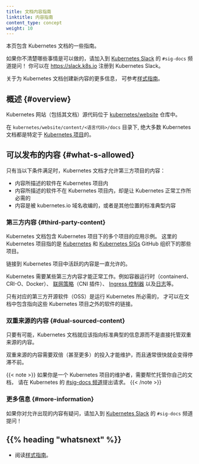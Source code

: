 ```yaml
---
title: 文档内容指南
linktitle: 内容指南
content_type: concept
weight: 10
---
```


本页包含 Kubernetes 文档的一些指南。

如果你不清楚哪些事情是可以做的，请加入到
[Kubernetes Slack](https://slack.k8s.io/) 的 `#sig-docs` 频道提问！
你可以在 https://slack.k8s.io 注册到 Kubernetes Slack。

关于为 Kubernetes 文档创建新内容的更多信息，
可参考[样式指南](/zh-cn/docs/contribute/style/style-guide)。


## 概述  {#overview}

Kubernetes 网站（包括其文档）源代码位于
[kubernetes/website](https://github.com/kubernetes/website) 仓库中。

在 `kubernetes/website/content/<语言代码>/docs` 目录下, 绝大多数 Kubernetes
文档都是特定于 [Kubernetes 项目](https://github.com/kubernetes/kubernetes)的。

## 可以发布的内容  {#what-s-allowed}

只有当以下条件满足时，Kubernetes 文档才允许第三方项目的内容：

- 内容所描述的软件在 Kubernetes 项目内
- 内容所描述的软件不在 Kubernetes 项目内，却是让 Kubernetes 正常工作所必需的
- 内容是被 kubernetes.io 域名收编的，或者是其他位置的标准典型内容

### 第三方内容    {#third-party-content}

Kubernetes 文档包含 Kubernetes 项目下的多个项目的应用示例。
这里的 Kubernetes 项目指的是 [Kubernetes](https://github.com/kubernetes) 和
[Kubernetes SIGs](https://github.com/kubernetes-sigs) GitHub 组织下的那些项目。

链接到 Kubernetes 项目中活跃的内容是一直允许的。

Kubernetes 需要某些第三方内容才能正常工作。例如容器运行时（containerd、CRI-O、Docker）、
[联网策略](/zh-cn/docs/concepts/extend-kubernetes/compute-storage-net/network-plugins/)（CNI 插件）、
[Ingress 控制器](/zh-cn/docs/concepts/services-networking/ingress-controllers/)
以及[日志](/zh-cn/docs/concepts/cluster-administration/logging/)等。

只有对应的第三方开源软件（OSS）是运行 Kubernetes 所必需的，
才可以在文档中包含指向这些 Kubernetes 项目之外的软件的链接。

### 双重来源的内容  {#dual-sourced-content}

只要有可能，Kubernetes 文档就应该指向标准典型的信息源而不是直接托管双重来源的内容。

双重来源的内容需要双倍（甚至更多）的投入才能维护，而且通常很快就会变得停滞不前。

{{< note >}}
如果你是一个 Kubernetes 项目的维护者，需要帮忙托管你自己的文档，
请在 Kubernetes 的 [#sig-docs 频道](https://kubernetes.slack.com/messages/C1J0BPD2M/)提出请求。
{{< /note >}}

### 更多信息  {#more-information}

如果你对允许出现的内容有疑问，请加入到 [Kubernetes Slack](https://slack.k8s.io/)
的 `#sig-docs` 频道提问！

## {{% heading "whatsnext" %}}

* 阅读[样式指南](/zh-cn/docs/contribute/style/style-guide)。
